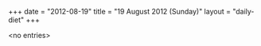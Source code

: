 +++
date = "2012-08-19"
title = "19 August 2012 (Sunday)"
layout = "daily-diet"
+++


\<no entries\>
